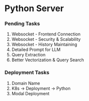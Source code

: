 # Python Server

### Pending Tasks
1. Websocket - Frontend Connection
2. Websocket - Security & Scalability
3. Websocket - History Maintaining
4. Detailed Prompt for LLM
5. Query Extraction
6. Better Vectorization & Query Search

### Deployment Tasks
1. Domain Name
2. K8s -> Deployment -> Python
3. Modal Deployment

